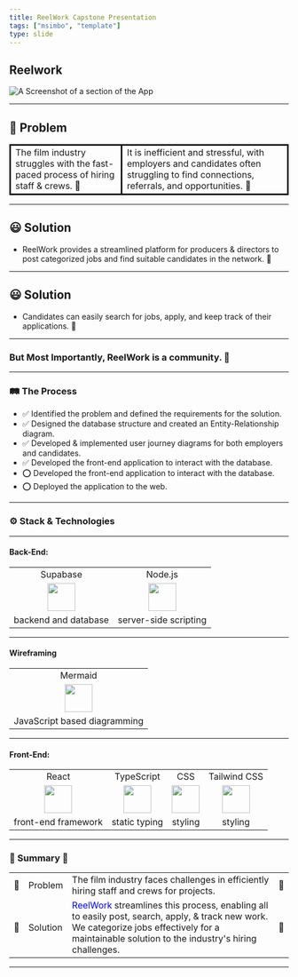 ```yaml
---
title: ReelWork Capstone Presentation
tags: ["msimbo", "template"]
type: slide
---
```


## Reelwork

<!-- A Screenshot of a section of the App) -->

![A Screenshot of a section of the App](https://i.imgur.com/Ww9UeKn.png)

---

## 🤔 Problem

<!-- Share a brief detail on the problem you're trying to solve) -->
<table>
    <tr>
    <td style="border-style: solid">The film industry struggles with the fast-paced process of hiring staff & crews. 🤦</td>
    <td style="border-style: solid">It is inefficient and stressful, with employers and candidates often struggling to find connections, referrals, and opportunities. 🤷</td>
    </tr>

</table>

---

## 😃 Solution

<!-- Share your brief solution to this problem, your description should be non-technical) -->

- ReelWork provides a streamlined platform for producers & directors to post categorized jobs and find suitable candidates in the network. 📢

---

## 😃 Solution

- Candidates can easily search for jobs, apply, and keep track of their applications. 🧑

---

### But Most Importantly, ReelWork is a community. 🤝

---

### 🛤️ The Process

<!-- itemized the key parts of your process for building this app (framed around the milestones) -->

- ✅ Identified the problem and defined the requirements for the solution.
- ✅ Designed the database structure and created an Entity-Relationship diagram.
- ✅ Developed & implemented user journey diagrams for both employers and candidates.
- ✅ Developed the front-end application to interact with the database.
- ⭕ Developed the front-end application to interact with the database.
- ⭕ Deployed the application to the web.

---

<!-- itemized the techologies your used -->

### ⚙️ Stack & Technologies

---

#### Back-End:

<table>
  <tr>
     <td style="text-align: center">Supabase</td>
     <td style="text-align: center">Node.js</td>
  </tr>
  <tr>
    <td align="center"><img src="https://www.vectorlogo.zone/logos/supabase/supabase-icon.svg" width=50 height=50;></td>
    <td align="center"><img src="https://img.icons8.com/color/48/000000/nodejs.png" width=50 height=50></td>
  </tr>
  <tr>
        <td>backend and database</td>
        <td>server-side scripting</td>
  </tr>
 </table>

---

#### Wireframing

<table>
  <tr>
     <td align="center">Mermaid</td>
  </tr>
  <tr>
    <td align="center">
        <img src="https://www.mermaidchart.com/img/icon-logo.svg" width=50 height=50>
     </td>
  </tr>
  <tr>
        <td align="center">JavaScript based diagramming</td>
  </tr>
 </table>

---

#### Front-End:

<table>
  <tr>
     <td align="center">React</td>
     <td align="center">TypeScript</td>
     <td align="center">CSS</td>
     <td align="center">Tailwind CSS</td>
  </tr>
  <tr>
    <td align="center"><img src="https://img.icons8.com/plasticine/100/000000/react.png" width=50 height=50></td>
    <td align="center"><img src="https://img.icons8.com/color/48/000000/typescript.png" width=50 height=50></td>
    <td align="center"><img src="https://img.icons8.com/color/48/000000/css3.png" width=50 height=50></td>
    <td align="center"><img src="https://user-images.githubusercontent.com/25181517/202896760-337261ed-ee92-4979-84c4-d4b829c7355d.png" width=50 height=50></td>
  </tr>
    <tr>
            <td align="center">front-end framework</td>
            <td align="center">static typing</td>
            <td align="center">styling</td>
            <td align="center">styling</td>
 </table>

---

### 🏁 Summary 🏁

<table>
  <tr>
    <td>🚀</td>
    <td>Problem</td>
    <td>The film industry faces challenges in efficiently hiring staff and crews for projects.</td>
    <td>🚀</td>
  </tr>
  <tr>
    <td>🚀</td>
    <td>Solution</td>
      <td><span style="color:blue">ReelWork </span>streamlines this process, enabling all to easily post, search, apply, & track new work. We categorize jobs effectively for a maintainable solution to the industry's hiring challenges.</td>
    <td>🚀</td>
  </tr>
</table>

---
